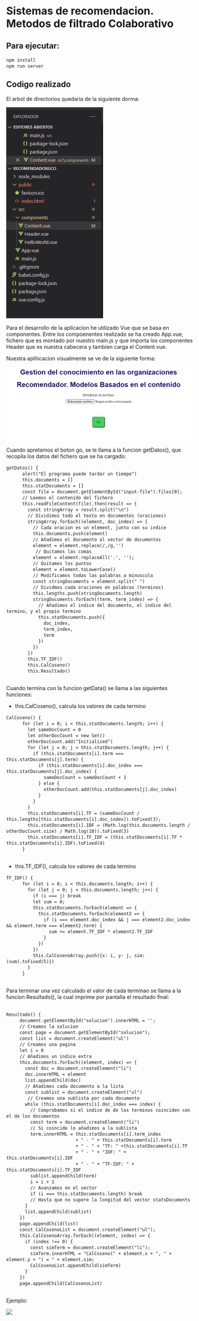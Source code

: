 # Sistemas de recomendacion. Metodos de filtrado Colaborativo

## Para ejecutar:

  ```
  npm install
  npm run server
  ```

 ## Codigo realizado

El arbol de directorios quedaria de la siguiente dorma:

![](src/assets/Arbol.jpg)

Para el desarrollo de la aplicacion he utilizado Vue que se basa en componentes. Entre los compoenentes realizado se ha creado App.vue, fichero que es montado por nuestro main.js y que importa los componentes Header que es nuestra cabecera y tambien carga el Content.vue.
 
Nuestra aplñicacion visualmente se ve de la siguiente forma:
 
![](src/assets/Cabecera.jpg)

Cuando apretamos el boton go, se le llama a la funcion getDatos(), que recopila los datos del fichero que se ha cargado:

```
getDatos() {
      alert("El programa puede tardar un tiempo")
      this.documents = []
      this.statDocuments = []
      const file = document.getElementById("input-file").files[0];  
      // Leemos el contenido del fichero
      this.readFileContent(file).then(result => {
        const stringArray = result.split("\n")                      
        // Dividimos todo el texto en documentos (oraciones)
        stringArray.forEach((element, doc_index) => {               
          // Cada oracion es un element, junto con su indice
          this.documents.push(element)                              
          // Añadimos el documento al vector de documentos
          element = element.replace(/,/g,'')                       
           // Quitamos las comas
          element = element.replaceAll('.', '');                    
          // Quitamos los puntos
          element = element.toLowerCase()                           
          // Modificamos todas las palabras a minuscula
          const stringDocuments = element.split(" ")                
          // Dividmos cada oraciones en palabras (terminos)
          this.lengths.push(stringDocuments.length)
          stringDocuments.forEach((term, term_index) => {                       
            // Añadimos el indice del documento, el indice del termino, y el propio termino
            this.statDocuments.push({
              doc_index,
              term_index,
              term
            })
          })
        })
        this.TF_IDF()
        this.CalCoseno()
        this.Resultado()
  
 ```
 
 Cuando termina con la funcion getData() se llama a las siguientes funciones:
 
 * this.CalCoseno(), calcula los valores de cada termino

```
CalCoseno() { 
      for (let i = 0; i < this.statDocuments.length; i++) {
        let sameDocCount = 0
        let otherDocCount = new Set()
        otherDocCount.add("Initialized")
        for (let j = 0; j < this.statDocuments.length; j++) {
          if (this.statDocuments[i].term === this.statDocuments[j].term) {
            if (this.statDocuments[i].doc_index === this.statDocuments[j].doc_index) {
              sameDocCount = sameDocCount + 1
            } else {
              otherDocCount.add(this.statDocuments[j].doc_index)
            }
          }
        }
        this.statDocuments[i].TF = (sameDocCount / this.lengths[this.statDocuments[i].doc_index]).toFixed(3);
        this.statDocuments[i].IDF = (Math.log(this.documents.length / otherDocCount.size) / Math.log(10)).toFixed(3)
        this.statDocuments[i].TF_IDF = (this.statDocuments[i].TF * this.statDocuments[i].IDF).toFixed(4)
      }
  
 ```
 
* this.TF_IDF(), calcula los valores de cada termino

```
TF_IDF() {
      for (let i = 0; i < this.documents.length; i++) {
        for (let j = 0; j < this.documents.length; j++) {
          if (i === j) break
          let sum = 0;
          this.statDocuments.forEach(element => {
            this.statDocuments.forEach(element2 => {
              if (i === element.doc_index && j === element2.doc_index && element.term === element2.term) {
                sum += element.TF_IDF * element2.TF_IDF
              }
            })
          })
          this.CalCosenoArray.push({x: i, y: j, sim: (sum).toFixed(5)})
        }
      }
  
 ```
 
 Para terminar una vez calculado el valor de cada terminao se llama a la funcion Resultado(), la cual imprime por pantalla el resultado final:
 
 ```
 
 Resultado() {
      document.getElementById("solucion").innerHTML = '';              
      // Creamos la solucion
      const page = document.getElementById("solucion");
      const list = document.createElement("ul")                        
      // Creamos una pagina
      let i = 0                                                        
      // Añadimos un indice extra
      this.documents.forEach((element, index) => {
        const doc = document.createElement("li")
        doc.innerHTML = element
        list.appendChild(doc)                                          
        // Añadimos cada documento a la lista
        const sublist = document.createElement("ul")                  
         // Creamos una sublista por cada documento
        while (this.statDocuments[i].doc_index === index) {            
          // Comprobamos si el indice de de los terminos coinciden con el de los documentos
          const term = document.createElement("li")                    
          // Si coincide lo añadimos a la sublista
          term.innerHTML = this.statDocuments[i].term_index 
                           + " - " + this.statDocuments[i].term
                           + " - " + "TF: " +this.statDocuments[i].TF
                           + " - " + "IDF: " + this.statDocuments[i].IDF
                           + " - " + "TF-IDF: " + this.statDocuments[i].TF_IDF
          sublist.appendChild(term)
          i = i + 1                                                    
          // Avanzamos en el vector
          if (i === this.statDocuments.length) break                   
          // Hasta que no supere la longitud del vector statsDocuments
        }
        list.appendChild(sublist)
      })
      page.appendChild(list)
      const CalCosenoList = document.createElement("ul");
      this.CalCosenoArray.forEach((element, index) => {
        if (index !== 0) {
          const simTerm = document.createElement("li");
          simTerm.innerHTML = "CalCoseno(" + element.x + ", " + element.y + ") = " + element.sim;
          CalCosenoList.appendChild(simTerm)
        }
      })
      page.appendChild(CalCosenoList)
   
   ```

Ejemplo:

![](src/assets/Ejemplo.png)

 
 
